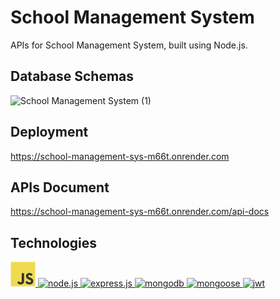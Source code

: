 # School Management System
APIs for School Management System, built using Node.js.

## Database Schemas
![School Management System (1)](https://github.com/fady2019/school-management-system-apis/assets/60940882/bcd8f679-5344-42d3-95f2-115dc6b30e0e)

## Deployment
https://school-management-sys-m66t.onrender.com

## APIs Document
https://school-management-sys-m66t.onrender.com/api-docs

## Technologies
<div>
  <span>
    <a href="https://developer.mozilla.org/en-US/docs/Web/JavaScript" target="_blank" rel="noreferrer"> 
      <img src="https://raw.githubusercontent.com/devicons/devicon/master/icons/javascript/javascript-original.svg" alt="javascript" width="40" height="40"/> 
    </a>
  </span>
  
  <span>
    <a href="https://nodejs.org" target="_blank" rel="noreferrer"> 
      <img src="https://www.vectorlogo.zone/logos/nodejs/nodejs-icon.svg" alt="node.js" width="40" height="40"/> 
    </a> 
  </span>


  <span>
    <a href="https://expressjs.com" target="_blank" rel="noreferrer"> 
      <img src="https://www.vectorlogo.zone/logos/expressjs/expressjs-icon.svg" alt="express.js" width="40" height="40"/> 
    </a> 
  </span>

  <span>
    <a href="https://www.mongodb.com" target="_blank" rel="noreferrer"> 
      <img src="https://www.vectorlogo.zone/logos/mongodb/mongodb-icon.svg" alt="mongodb" width="40" height="40"/> 
    </a>
  </span>
  
  <span>
    <a href="https://mongoosejs.com" target="_blank" rel="noreferrer"> 
      <img src="https://mongoosejs.com/docs/images/mongoose5_62x30_transparent.png" alt="mongoose" width="40" height="40"/> 
    </a> 
  </span>

  <span>
    <a href="https://jwt.io" target="_blank" rel="noreferrer"> 
      <img src="https://jwt.io/img/pic_logo.svg" alt="jwt" width="40" height="40"/> 
    </a>
  </span>
</div>
